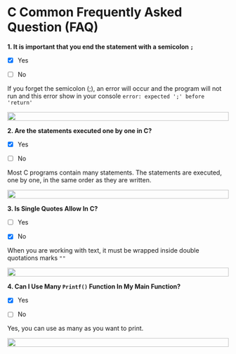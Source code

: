 # C Common Frequently Asked Question (FAQ)

**1. It is important that you end the statement with a semicolon ```;```**

- [x] Yes  

- [ ] No

If you forget the semicolon (;), an error will occur and the program will not run and this error show in your console ```error: expected ';' before 'return'```

<img src="https://i.imgur.com/dBaSKWF.gif" height="20" width="100%">


**2. Are the statements executed one by one in C?**

- [x] Yes

- [ ] No

Most C programs contain many statements. The statements are executed, one by one, in the same order as they are written.

<img src="https://i.imgur.com/dBaSKWF.gif" height="20" width="100%">

**3. Is Single Quotes Allow In C?**

- [ ] Yes

- [x] No

When you are working with text, it must be wrapped inside double quotations marks ```""```

<img src="https://i.imgur.com/dBaSKWF.gif" height="20" width="100%">

**4. Can I Use Many ```Printf()``` Function In My Main Function?**

- [x] Yes

- [ ] No

Yes, you can use as many as you want to print.

<img src="https://i.imgur.com/dBaSKWF.gif" height="20" width="100%">



